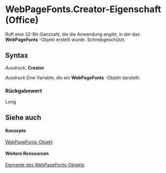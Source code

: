 
# WebPageFonts.Creator-Eigenschaft (Office)

Ruft eine 32-Bit-Ganzzahl, die die Anwendung angibt, in der das  **WebPageFonts** -Objekt erstellt wurde. Schreibgeschützt.


## Syntax

 _Ausdruck_. **Creator**

 _Ausdruck_ Eine Variable, die ein **WebPageFonts** -Objekt darstellt.


### Rückgabewert

Long


## Siehe auch


#### Konzepte


[WebPageFonts-Objekt](c42bd65d-7c5c-148a-6f52-7aacd75be06a.md)
#### Weitere Ressourcen


[Elemente des WebPageFonts-Objekts](http://msdn.microsoft.com/library/e5e9941a-1f41-3d1b-1e31-420fcec7e951%28Office.15%29.aspx)